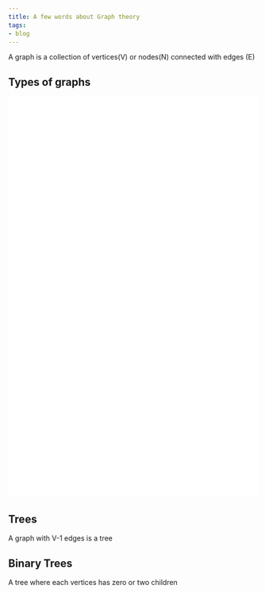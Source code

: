 ```yaml
---
title: A few words about Graph theory
tags:
- blog
---
```


A graph is a collection of vertices(V) or nodes(N) connected with edges (E)  


## Types of graphs

![Graph representation](img/graphs.svg)
## Trees 
A graph with V-1 edges is a tree 
 

## Binary Trees
A tree where each vertices has zero or two children